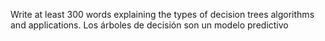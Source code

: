 Write at least 300 words explaining the types of decision trees algorithms and applications.
Los árboles de decisión son un modelo predictivo 
